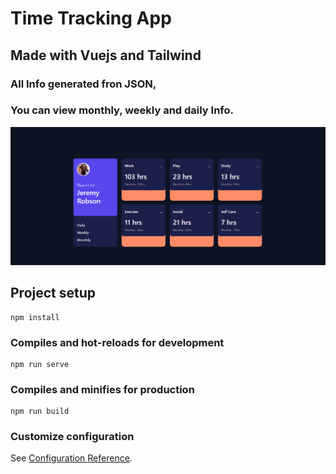 # Time Tracking App
## Made with Vuejs and Tailwind

### All Info generated fron JSON, 
### You can view monthly, weekly and daily Info.
![Time Tracker](timetracker.png)


## Project setup
```
npm install
```

### Compiles and hot-reloads for development
```
npm run serve
```

### Compiles and minifies for production
```
npm run build
```

### Customize configuration
See [Configuration Reference](https://cli.vuejs.org/config/).
